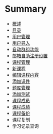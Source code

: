# Summary

* [概述](README.md)
* [目录](chapter1.md)
* [用户管理](yong-hu-guan-li.md)
* [用户导入](yong-hu-dao-ru.md)
* [自动群组功能](zi-dong-qun-zu-gong-neng.md)
* [邮箱自助注册设置](you-xiang-zi-zhu-zhu-ce-she-zhi.md)
* [课程管理](xin-jian-ke-cheng.md)
* [新课程](xin-ke-cheng.md)
* [编辑课程内容](bian-ji-ke-cheng-nei-rong.md)
* [添加课件](tian-jia-ke-jian.md)
* [题库管理](ti-ku-guan-li.md)
* [添加测试](tian-jia-ce-shi.md)
* [课程成员](tian-jia-ke-cheng-cheng-yuan.md)
* [课程成绩](ke-cheng-cheng-ji.md)
* [课程备份](ke-cheng-bei-fen.md)
* 课程复制
* 学习记录查询

